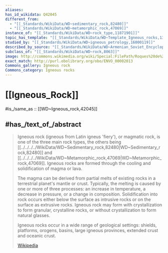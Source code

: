 ```yaml
---
aliases:
has_id_wikidata: Q42045
different_from:
  - "[[_Standards/WikiData/WD~sedimentary_rock,82480]]"
  - "[[_Standards/WikiData/WD~metamorphic_rock,47069]]"
instance_of: "[[_Standards/WikiData/WD~rock_type,11871901]]"
topic_has_template: "[[_Standards/WikiData/WD~Template_Igneous_rocks,13400917]]"
studied_by: "[[_Standards/WikiData/WD~igneous_petrology,16000119]]"
described_by_source: "[[_Standards/WikiData/WD~Armenian_Soviet_Encyclopedia,_vol._7,123625363]]"
subclass_of: "[[_Standards/WikiData/WD~rock,8063]]"
image: http://commons.wikimedia.org/wiki/Special:FilePath/Roques%20de%20Garia%20-%20Roque%20Cinchado.jpg
exact_match: http://purl.obolibrary.org/obo/ENVO_00002013
Commons_gallery: Igneous rock
Commons_category: Igneous rocks
---
```


# [[Igneous_Rock]] 

#is_/same_as :: [[WD~Igneous_rock,42045]] 

## #has_/text_of_/abstract 

> Igneous rock (igneous from Latin  igneus 'fiery'), or magmatic rock, 
> is one of the three main rock types, the others being [[../../../../WikiData/WD~Sedimentary_rock,82480|WD~Sedimentary_rock,82480]] and [[../../../../WikiData/WD~Metamorphic_rock,47069|WD~Metamorphic_rock,47069]]. 
> Igneous rocks are formed through the cooling and solidification of magma or lava.
>
> The magma can be derived from partial melts of existing rocks in a terrestrial planet's mantle or crust. Typically, the melting is caused by one or more of three processes: an increase in temperature, a decrease in pressure, or a change in composition. Solidification into rock occurs either below the surface as intrusive rocks or on the surface as extrusive rocks. Igneous rock may form with crystallization to form granular, crystalline rocks, or without crystallization to form natural glasses.
>
> Igneous rocks occur in a wide range of geological settings: shields, platforms, orogens, basins, large igneous provinces, extended crust and oceanic crust.
>
> [Wikipedia](https://en.wikipedia.org/wiki/Igneous%20rock) 



